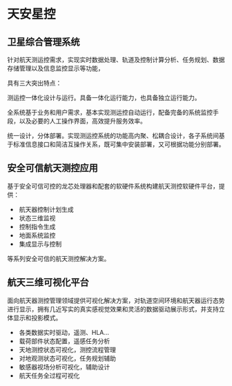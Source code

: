

# 天安星控

## 卫星综合管理系统 

针对航天测运控需求，实现实时数据处理、轨道及控制计算分析、任务规划、数据存储管理以及信息监控显示等功能，

具有三大突出特点：

测运控一体化设计与运行。具备一体化运行能力，也具备独立运行能力。    

全系统基于业务和用户需求，基本实现测运控自动运行，配备完备的系统监控手段，以及必要的人工操作界面，高效提升服务效率。    

统一设计，分体部署。实现测运控系统的功能高内聚、松耦合设计，各子系统间基于标准信息接口和简洁互操作关系，既可集中安装部署，又可根据功能分别部署。

## 安全可信航天测控应用

基于安全可信可控的龙芯处理器和配套的软硬件系统构建航天测控软硬件平台，提供： 

- ​    航天器控制计划生成 
- ​    状态三维监视 
- ​    控制指令生成 
- ​    地面系统监控 
- ​    集成显示与控制

等系列安全可信的航天测控解决方案。

## 航天三维可视化平台

​    面向航天器测控管理领域提供可视化解决方案，对轨道空间环境和航天器运行态势进行显示，拥有几近写实的真实感视觉效果和灵活的数据驱动展示形式，并支持立体显示和投影模式。

- ​    各类数据实时驱动，遥测、HLA…
- ​    载荷部件状态配置，遥感任务分析 
- ​    天地测控状态可视化，测控流程管理 
- ​    对地观测状态可视化，任务规划辅助 
- ​    敏感器视场分析可视化，辅助设计 
- ​    航天任务全过程可视化



